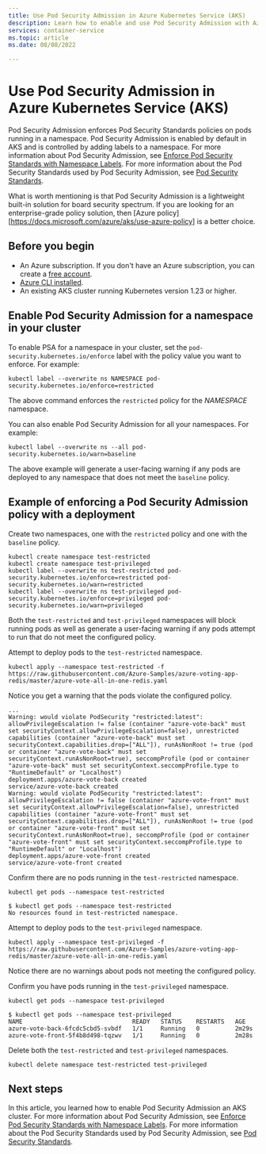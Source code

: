 ```yaml
---
title: Use Pod Security Admission in Azure Kubernetes Service (AKS)
description: Learn how to enable and use Pod Security Admission with Azure Kubernetes Service (AKS).
services: container-service
ms.topic: article
ms.date: 08/08/2022

---
```


# Use Pod Security Admission in Azure Kubernetes Service (AKS)

Pod Security Admission enforces Pod Security Standards policies on pods running in a namespace. Pod Security Admission is enabled by default in AKS and is controlled by adding labels to a namespace. For more information about Pod Security Admission, see [Enforce Pod Security Standards with Namespace Labels][kubernetes-psa]. For more information about the Pod Security Standards used by Pod Security Admission, see [Pod Security Standards][kubernetes-pss].

What is worth mentioning is that Pod Security Admission is a lightweight built-in solution for board security spectrum. If you are looking for an enterprise-grade policy solution, then [Azure policy][https://docs.microsoft.com/azure/aks/use-azure-policy] is a better choice.

## Before you begin

- An Azure subscription. If you don't have an Azure subscription, you can create a [free account](https://azure.microsoft.com/free).
- [Azure CLI installed](/cli/azure/install-azure-cli).
- An existing AKS cluster running Kubernetes version 1.23 or higher.

## Enable Pod Security Admission for a namespace in your cluster

To enable PSA for a namespace in your cluster, set the `pod-security.kubernetes.io/enforce` label with the policy value you want to enforce. For example:

```azurecli-interactive
kubectl label --overwrite ns NAMESPACE pod-security.kubernetes.io/enforce=restricted
```

The above command enforces the `restricted` policy for the *NAMESPACE* namespace. 

You can also enable Pod Security Admission for all your namespaces. For example: 

```azurecli-interactive
kubectl label --overwrite ns --all pod-security.kubernetes.io/warn=baseline
```

The above example will generate a user-facing warning if any pods are deployed to any namespace that does not meet the `baseline` policy.

## Example of enforcing a Pod Security Admission policy with a deployment

Create two namespaces, one with the `restricted` policy and one with the `baseline` policy.

```azurecli-interactive
kubectl create namespace test-restricted
kubectl create namespace test-privileged
kubectl label --overwrite ns test-restricted pod-security.kubernetes.io/enforce=restricted pod-security.kubernetes.io/warn=restricted
kubectl label --overwrite ns test-privileged pod-security.kubernetes.io/enforce=privileged pod-security.kubernetes.io/warn=privileged
```

Both the `test-restricted` and `test-privileged` namespaces will block running pods as well as generate a user-facing warning if any pods attempt to run that do not meet the configured policy.

Attempt to deploy pods to the `test-restricted` namespace.

```azurecli-interactive
kubectl apply --namespace test-restricted -f https://raw.githubusercontent.com/Azure-Samples/azure-voting-app-redis/master/azure-vote-all-in-one-redis.yaml
```

Notice you get a warning that the pods violate the configured policy.

```output
...
Warning: would violate PodSecurity "restricted:latest": allowPrivilegeEscalation != false (container "azure-vote-back" must set securityContext.allowPrivilegeEscalation=false), unrestricted capabilities (container "azure-vote-back" must set securityContext.capabilities.drop=["ALL"]), runAsNonRoot != true (pod or container "azure-vote-back" must set securityContext.runAsNonRoot=true), seccompProfile (pod or container "azure-vote-back" must set securityContext.seccompProfile.type to "RuntimeDefault" or "Localhost")
deployment.apps/azure-vote-back created
service/azure-vote-back created
Warning: would violate PodSecurity "restricted:latest": allowPrivilegeEscalation != false (container "azure-vote-front" must set securityContext.allowPrivilegeEscalation=false), unrestricted capabilities (container "azure-vote-front" must set securityContext.capabilities.drop=["ALL"]), runAsNonRoot != true (pod or container "azure-vote-front" must set securityContext.runAsNonRoot=true), seccompProfile (pod or container "azure-vote-front" must set securityContext.seccompProfile.type to "RuntimeDefault" or "Localhost")
deployment.apps/azure-vote-front created
service/azure-vote-front created
```

Confirm there are no pods running in the `test-restricted` namespace.

```azurecli-interactive
kubectl get pods --namespace test-restricted
```

```output
$ kubectl get pods --namespace test-restricted
No resources found in test-restricted namespace.
```

Attempt to deploy pods to the `test-privileged` namespace.

```azurecli-interactive
kubectl apply --namespace test-privileged -f https://raw.githubusercontent.com/Azure-Samples/azure-voting-app-redis/master/azure-vote-all-in-one-redis.yaml
```

Notice there are no warnings about pods not meeting the configured policy.

Confirm you have pods running in the `test-privileged` namespace.

```azurecli-interactive
kubectl get pods --namespace test-privileged
```

```output
$ kubectl get pods --namespace test-privileged
NAME                               READY   STATUS    RESTARTS   AGE
azure-vote-back-6fcdc5cbd5-svbdf   1/1     Running   0          2m29s
azure-vote-front-5f4b8d498-tqzwv   1/1     Running   0          2m28s
```

Delete both the `test-restricted` and `test-privileged` namespaces.

```azurecli-interactive
kubectl delete namespace test-restricted test-privileged
```

## Next steps

In this article, you learned how to enable Pod Security Admission an AKS cluster. For more information about Pod Security Admission, see [Enforce Pod Security Standards with Namespace Labels][kubernetes-psa]. For more information about the Pod Security Standards used by Pod Security Admission, see [Pod Security Standards][kubernetes-pss].

<!-- LINKS - Internal -->
[kubernetes-psa]: https://kubernetes.io/docs/tasks/configure-pod-container/enforce-standards-namespace-labels/
[kubernetes-pss]: https://kubernetes.io/docs/concepts/security/pod-security-standards/

